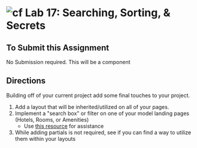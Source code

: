 ![cf](http://i.imgur.com/7v5ASc8.png) Lab 17: Searching, Sorting, & Secrets
=====================================

## To Submit this Assignment
No Submission required. This will be a component 

## Directions

Building off of your current project add some final touches to your project. 

1. Add a layout that will be inherited/utilized on all of your pages. 
2. Implement a "search box" or filter on one of your model landing pages (Hotels, Rooms, or Amenities) 
	- Use [this resource](https://docs.microsoft.com/en-us/aspnet/core/tutorials/first-mvc-app/search?view=aspnetcore-2.1) for assistance
3. While adding partials is not required, see if you can find a way to utilize them within your layouts

